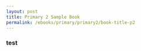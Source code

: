 ```yaml
---
layout: post
title: Primary 2 Sample Book
permalink: /ebooks/primary/primary2/book-title-p2
---
```


### test